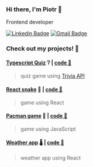 ### Hi there, I'm Piotr 👋
Frontend developer

[![Linkedin Badge](https://img.shields.io/badge/-LinkedIn-blue?style=flat-square&logo=Linkedin&logoColor=white&link=https://www.linkedin.com/in/piotr-czajkowski-reda/)](https://www.linkedin.com/in/piotr-czajkowski-reda/)
[![Gmail Badge](https://img.shields.io/badge/-Gmail-c14438?style=flat-square&logo=Gmail&logoColor=white&link=mailto:sixtyto@gmail.com)](mailto:sixtyto@gmail.com)
<br>
### Check out my projects! 🚧
#### [Typescript Quiz](https://ts-quiz.surge.sh/) ❔ | [code 💾](https://github.com/sixtyto/ts-quiz)
> quiz game using [Trivia API](https://opentdb.com/)

#### [React snake](https://sixtyto-react-snake.surge.sh/) 🐍 | [code 💾](https://github.com/sixtyto/Snake)
> game using React

#### [Pacman game](https://sixtyto.github.io/pacman/) 👻 | [code 💾](https://github.com/sixtyto/pacman)
> game using JavaScript

#### [Weather app](https://sixtyto.github.io/weather-app/) 🌡️ | [code 💾](https://github.com/sixtyto/weather-app)
> weather app using React
